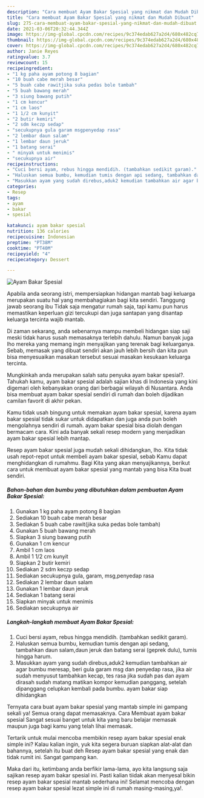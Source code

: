 ```yaml
---
description: "Cara membuat Ayam Bakar Spesial yang nikmat dan Mudah Dibuat"
title: "Cara membuat Ayam Bakar Spesial yang nikmat dan Mudah Dibuat"
slug: 275-cara-membuat-ayam-bakar-spesial-yang-nikmat-dan-mudah-dibuat
date: 2021-03-06T20:32:44.344Z
image: https://img-global.cpcdn.com/recipes/9c374edab627a2d4/680x482cq70/ayam-bakar-spesial-foto-resep-utama.jpg
thumbnail: https://img-global.cpcdn.com/recipes/9c374edab627a2d4/680x482cq70/ayam-bakar-spesial-foto-resep-utama.jpg
cover: https://img-global.cpcdn.com/recipes/9c374edab627a2d4/680x482cq70/ayam-bakar-spesial-foto-resep-utama.jpg
author: Janie Reyes
ratingvalue: 3.7
reviewcount: 15
recipeingredient:
- "1 kg paha ayam potong 8 bagian"
- "10 buah cabe merah besar"
- "5 buah cabe rawitjika suka pedas bole tambah"
- "5 buah bawang merah"
- "3 siung bawang putih"
- "1 cm kencur"
- "1 cm laos"
- "1 1/2 cm kunyit"
- "2 butir kemiri"
- "2 sdm keczp sedap"
- "secukupnya gula garam msgpenyedap rasa"
- "2 lembar daun salam"
- "1 lembar daun jeruk"
- "1 batang serai"
- " minyak untuk menimis"
- "secukupnya air"
recipeinstructions:
- "Cuci bersi ayam, rebus hingga mendidih. (tambahkan sedikit garam)."
- "Haluskan semua bumbu, kemudian tumis dengan api sedang, tambahkan daun salam,daun jeruk dan batang serai (geprek dulu), tumis hingga harum."
- "Masukkan ayam yang sudah direbus,aduk2 kemudian tambahkan air agar bumbu meresap, beri gula garam msg dan penyedap rasa, jika air sudah menyusut tambahkan kecap, tes rasa jika sudah pas dan ayam dirasah sudah matang matikan kompor kemudian panggang, setelah dipanggang celupkan kembali pada bumbu. ayam bakar siap dihidangkan"
categories:
- Resep
tags:
- ayam
- bakar
- spesial

katakunci: ayam bakar spesial 
nutrition: 136 calories
recipecuisine: Indonesian
preptime: "PT38M"
cooktime: "PT40M"
recipeyield: "4"
recipecategory: Dessert

---
```



![Ayam Bakar Spesial](https://img-global.cpcdn.com/recipes/9c374edab627a2d4/680x482cq70/ayam-bakar-spesial-foto-resep-utama.jpg)

Apabila anda seorang istri, mempersiapkan hidangan mantab bagi keluarga merupakan suatu hal yang membahagiakan bagi kita sendiri. Tanggung jawab seorang ibu Tidak saja mengatur rumah saja, tapi kamu pun harus memastikan keperluan gizi tercukupi dan juga santapan yang disantap keluarga tercinta wajib mantab.

Di zaman  sekarang, anda sebenarnya mampu membeli hidangan siap saji meski tidak harus susah memasaknya terlebih dahulu. Namun banyak juga lho mereka yang memang ingin menyajikan yang terenak bagi keluarganya. Sebab, memasak yang dibuat sendiri akan jauh lebih bersih dan kita pun bisa menyesuaikan masakan tersebut sesuai masakan kesukaan keluarga tercinta. 



Mungkinkah anda merupakan salah satu penyuka ayam bakar spesial?. Tahukah kamu, ayam bakar spesial adalah sajian khas di Indonesia yang kini digemari oleh kebanyakan orang dari berbagai wilayah di Nusantara. Anda bisa membuat ayam bakar spesial sendiri di rumah dan boleh dijadikan camilan favorit di akhir pekan.

Kamu tidak usah bingung untuk memakan ayam bakar spesial, karena ayam bakar spesial tidak sukar untuk didapatkan dan juga anda pun boleh mengolahnya sendiri di rumah. ayam bakar spesial bisa diolah dengan bermacam cara. Kini ada banyak sekali resep modern yang menjadikan ayam bakar spesial lebih mantap.

Resep ayam bakar spesial juga mudah sekali dihidangkan, lho. Kita tidak usah repot-repot untuk membeli ayam bakar spesial, sebab Kamu dapat menghidangkan di rumahmu. Bagi Kita yang akan menyajikannya, berikut cara untuk membuat ayam bakar spesial yang mantab yang bisa Kita buat sendiri.

<!--inarticleads1-->

##### Bahan-bahan dan bumbu yang dibutuhkan dalam pembuatan Ayam Bakar Spesial:

1. Gunakan 1 kg paha ayam potong 8 bagian
1. Sediakan 10 buah cabe merah besar
1. Sediakan 5 buah cabe rawit(jika suka pedas bole tambah)
1. Gunakan 5 buah bawang merah
1. Siapkan 3 siung bawang putih
1. Gunakan 1 cm kencur
1. Ambil 1 cm laos
1. Ambil 1 1/2 cm kunyit
1. Siapkan 2 butir kemiri
1. Sediakan 2 sdm keczp sedap
1. Sediakan secukupnya gula, garam, msg,penyedap rasa
1. Sediakan 2 lembar daun salam
1. Gunakan 1 lembar daun jeruk
1. Sediakan 1 batang serai
1. Siapkan  minyak untuk menimis
1. Sediakan secukupnya air




<!--inarticleads2-->

##### Langkah-langkah membuat Ayam Bakar Spesial:

1. Cuci bersi ayam, rebus hingga mendidih. (tambahkan sedikit garam).
1. Haluskan semua bumbu, kemudian tumis dengan api sedang, tambahkan daun salam,daun jeruk dan batang serai (geprek dulu), tumis hingga harum.
1. Masukkan ayam yang sudah direbus,aduk2 kemudian tambahkan air agar bumbu meresap, beri gula garam msg dan penyedap rasa, jika air sudah menyusut tambahkan kecap, tes rasa jika sudah pas dan ayam dirasah sudah matang matikan kompor kemudian panggang, setelah dipanggang celupkan kembali pada bumbu. ayam bakar siap dihidangkan




Ternyata cara buat ayam bakar spesial yang mantab simple ini gampang sekali ya! Semua orang dapat memasaknya. Cara Membuat ayam bakar spesial Sangat sesuai banget untuk kita yang baru belajar memasak maupun juga bagi kamu yang telah lihai memasak.

Tertarik untuk mulai mencoba membikin resep ayam bakar spesial enak simple ini? Kalau kalian ingin, yuk kita segera buruan siapkan alat-alat dan bahannya, setelah itu buat deh Resep ayam bakar spesial yang enak dan tidak rumit ini. Sangat gampang kan. 

Maka dari itu, ketimbang anda berfikir lama-lama, ayo kita langsung saja sajikan resep ayam bakar spesial ini. Pasti kalian tiidak akan menyesal bikin resep ayam bakar spesial mantab sederhana ini! Selamat mencoba dengan resep ayam bakar spesial lezat simple ini di rumah masing-masing,ya!.

